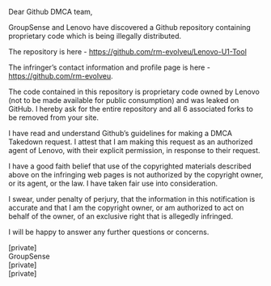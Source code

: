 Dear Github DMCA team, 


GroupSense and Lenovo have discovered a Github repository containing proprietary code which is being illegally distributed. 


The repository is here - https://github.com/rm-evolveu/Lenovo-U1-Tool


The infringer’s contact information and profile page is here - https://github.com/rm-evolveu. 


The code contained in this repository is proprietary code owned by Lenovo (not to be made available for public consumption) and was leaked on GitHub. I hereby ask for the entire repository and all 6 associated forks to be removed from your site. 


I have read and understand Github’s guidelines for making a DMCA Takedown request. I attest that I am making this request as an authorized agent of Lenovo, with their explicit permission, in response to their request. 


I have a good faith belief that use of the copyrighted materials described above on the infringing web pages is not authorized by the copyright owner, or its agent, or the law. I have taken fair use into consideration.



I swear, under penalty of perjury, that the information in this notification is accurate and that I am the copyright owner, or am authorized to act on behalf of the owner, of an exclusive right that is allegedly infringed.

I will be happy to answer any further questions or concerns.



[private]  
GroupSense  
[private]  
[private]  
